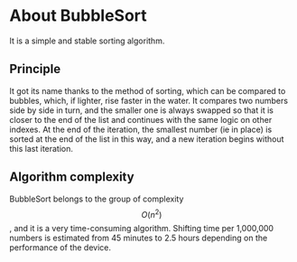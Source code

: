 # About BubbleSort

It is a simple and stable sorting algorithm.

## Principle

It got its name thanks to the method of sorting, which can be compared to bubbles, which, if lighter, rise faster in the water.
It compares two numbers side by side in turn, and the smaller one is always swapped so that it is closer to the end of the list and continues with the same logic on other indexes.
At the end of the iteration, the smallest number (ie in place) is sorted at the end of the list in this way, and a new iteration begins without this last iteration.

## Algorithm complexity

BubbleSort belongs to the group of complexity $$ O(n^2) $$, and it is a very time-consuming algorithm.
Shifting time per 1,000,000 numbers is estimated from 45 minutes to 2.5 hours depending on the performance of the device.